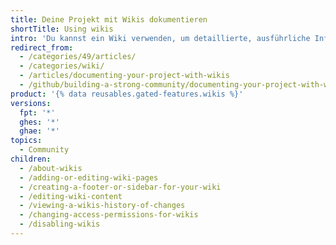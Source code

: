 ```yaml
---
title: Deine Projekt mit Wikis dokumentieren
shortTitle: Using wikis
intro: 'Du kannst ein Wiki verwenden, um detaillierte, ausführliche Informationen zu Deinem Projekt bereitzustellen.'
redirect_from:
  - /categories/49/articles/
  - /categories/wiki/
  - /articles/documenting-your-project-with-wikis
  - /github/building-a-strong-community/documenting-your-project-with-wikis
product: '{% data reusables.gated-features.wikis %}'
versions:
  fpt: '*'
  ghes: '*'
  ghae: '*'
topics:
  - Community
children:
  - /about-wikis
  - /adding-or-editing-wiki-pages
  - /creating-a-footer-or-sidebar-for-your-wiki
  - /editing-wiki-content
  - /viewing-a-wikis-history-of-changes
  - /changing-access-permissions-for-wikis
  - /disabling-wikis
---
```



